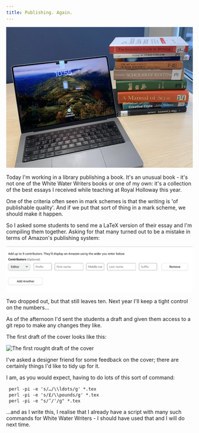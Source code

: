 ```yaml
---
title: Publishing. Again. 
---
```

![My laptop on a desk](/assets/images/booksinlibrary.png)

Today I'm working in a library publishing a book.  It's an unusual book - it's not one of the White Water Writers books or one of my own: it's a collection of the best essays I received while teaching at Royal Holloway this year. 

One of the criteria often seen in mark schemes is that the writing is 'of publishable quality'.  And if we put that sort of thing in a mark scheme, we should make it happen.  

So I asked some students to send me a LaTeX version of their essay and I'm compiling them together.  Asking for that many turned out to be a mistake in terms of Amazon's publishing system:  

![Only Nine](/assets/images/onlynine.png)

Two dropped out, but that still leaves ten. Next year I'll keep a tight control on the numbers... 

As of the afternoon I'd sent the students a draft and given them access to a git repo to make any changes they like. 

The first draft of the cover looks like this: 

![The first rought draft of the cover](/assets/images/coverstudents.png)

I've asked a designer friend for some feedback on the cover; there are certainly things I'd like to tidy up for it.  


I am, as you would expect, having to do lots of this sort of command: 

```
 perl -pi -e 's/…/\\ldots/g' *.tex
 perl -pi -e 's/£/\\pounds/g' *.tex
 perl -pi -e "s/’/'/g" *.tex
```

...and as I write this, I realise that I already have a script with many such commands for White Water Writers - I should have used that and I will do next time.
